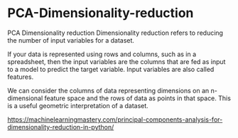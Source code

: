 # PCA-Dimensionality-reduction
PCA Dimensionality reduction
Dimensionality reduction refers to reducing the number of input variables for a dataset.

If your data is represented using rows and columns, such as in a spreadsheet, then the input variables are the columns that are fed as input to a model to predict the target variable. Input variables are also called features.

We can consider the columns of data representing dimensions on an n-dimensional feature space and the rows of data as points in that space. This is a useful geometric interpretation of a dataset.

https://machinelearningmastery.com/principal-components-analysis-for-dimensionality-reduction-in-python/
